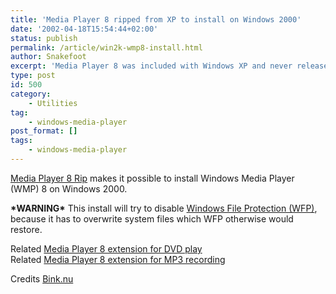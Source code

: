 ```yaml
---
title: 'Media Player 8 ripped from XP to install on Windows 2000'
date: '2002-04-18T15:54:44+02:00'
status: publish
permalink: /article/win2k-wmp8-install.html
author: Snakefoot
excerpt: 'Media Player 8 was included with Windows XP and never released as a standalone package.'
type: post
id: 500
category:
    - Utilities
tag:
    - windows-media-player
post_format: []
tags:
    - windows-media-player
---
```

[Media Player 8 Rip](http://smallvoid.orgfree.com/?file=mp8_eng.zip "Media Player 8.0 build 4477 for Win2K - by Firecat") makes it possible to install Windows Media Player (WMP) 8 on Windows 2000.  
  
**\*WARNING\*** This install will try to disable [Windows File Protection (WFP)](/article/winnt-wfp.html), because it has to overwrite system files which WFP otherwise would restore.  
  
 Related [Media Player 8 extension for DVD play](/article/winnt-wmp8-dvd.html)  
 Related [Media Player 8 extension for MP3 recording](/article/winnt-wmp8-mp3.html)  
  
 Credits [Bink.nu](http://old.bink.nu/downloads.htm)